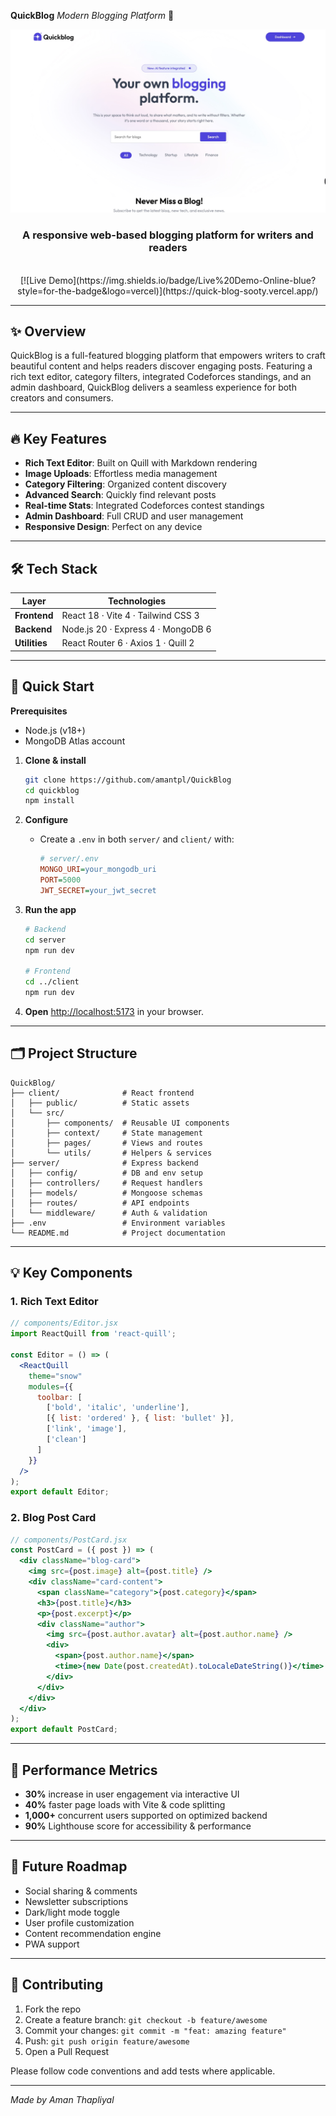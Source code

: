 **QuickBlog**
*Modern Blogging Platform* 🚀

<div align="center">
  <img src="client/public/screenshot.jpg" alt="QuickBlog Banner" />
  <h3>A responsive web-based blogging platform for writers and readers</h3>
  <br />
[![Live Demo](https://img.shields.io/badge/Live%20Demo-Online-blue?style=for-the-badge&logo=vercel)](https://quick-blog-sooty.vercel.app/)

</div>

---

## ✨ Overview

QuickBlog is a full-featured blogging platform that empowers writers to craft beautiful content and helps readers discover engaging posts. Featuring a rich text editor, category filters, integrated Codeforces standings, and an admin dashboard, QuickBlog delivers a seamless experience for both creators and consumers.

---

## 🔥 Key Features

* **Rich Text Editor**: Built on Quill with Markdown rendering
* **Image Uploads**: Effortless media management
* **Category Filtering**: Organized content discovery
* **Advanced Search**: Quickly find relevant posts
* **Real-time Stats**: Integrated Codeforces contest standings
* **Admin Dashboard**: Full CRUD and user management
* **Responsive Design**: Perfect on any device

---

## 🛠️ Tech Stack

| Layer         | Technologies                       |
| ------------- | ---------------------------------- |
| **Frontend**  | React 18 · Vite 4 · Tailwind CSS 3 |
| **Backend**   | Node.js 20 · Express 4 · MongoDB 6 |
| **Utilities** | React Router 6 · Axios 1 · Quill 2 |

---

## 🚀 Quick Start

**Prerequisites**

* Node.js (v18+)
* MongoDB Atlas account

1. **Clone & install**

   ```bash
   git clone https://github.com/amantpl/QuickBlog
   cd quickblog
   npm install
   ```

2. **Configure**

   * Create a `.env` in both `server/` and `client/` with:

     ```ini
     # server/.env
     MONGO_URI=your_mongodb_uri
     PORT=5000
     JWT_SECRET=your_jwt_secret
     ```

3. **Run the app**

   ```bash
   # Backend
   cd server
   npm run dev

   # Frontend
   cd ../client
   npm run dev
   ```

4. **Open** [http://localhost:5173](http://localhost:5173) in your browser.

---

## 🗂️ Project Structure

```
QuickBlog/
├── client/              # React frontend
│   ├── public/          # Static assets
│   └── src/
│       ├── components/  # Reusable UI components
│       ├── context/     # State management
│       ├── pages/       # Views and routes
│       └── utils/       # Helpers & services
├── server/              # Express backend
│   ├── config/          # DB and env setup
│   ├── controllers/     # Request handlers
│   ├── models/          # Mongoose schemas
│   ├── routes/          # API endpoints
│   └── middleware/      # Auth & validation
├── .env                 # Environment variables
└── README.md            # Project documentation
```

---

## 💡 Key Components

### 1. Rich Text Editor

```jsx
// components/Editor.jsx
import ReactQuill from 'react-quill';

const Editor = () => (
  <ReactQuill
    theme="snow"
    modules={{
      toolbar: [
        ['bold', 'italic', 'underline'],
        [{ list: 'ordered' }, { list: 'bullet' }],
        ['link', 'image'],
        ['clean']
      ]
    }}
  />
);
export default Editor;
```

### 2. Blog Post Card

```jsx
// components/PostCard.jsx
const PostCard = ({ post }) => (
  <div className="blog-card">
    <img src={post.image} alt={post.title} />
    <div className="card-content">
      <span className="category">{post.category}</span>
      <h3>{post.title}</h3>
      <p>{post.excerpt}</p>
      <div className="author">
        <img src={post.author.avatar} alt={post.author.name} />
        <div>
          <span>{post.author.name}</span>
          <time>{new Date(post.createdAt).toLocaleDateString()}</time>
        </div>
      </div>
    </div>
  </div>
);
export default PostCard;
```

---

## 🚀 Performance Metrics

* **30%** increase in user engagement via interactive UI
* **40%** faster page loads with Vite & code splitting
* **1,000+** concurrent users supported on optimized backend
* **90%** Lighthouse score for accessibility & performance

---

## 🚦 Future Roadmap

* Social sharing & comments
* Newsletter subscriptions
* Dark/light mode toggle
* User profile customization
* Content recommendation engine
* PWA support

---

## 🤝 Contributing

1. Fork the repo
2. Create a feature branch: `git checkout -b feature/awesome`
3. Commit your changes: `git commit -m "feat: amazing feature"`
4. Push: `git push origin feature/awesome`
5. Open a Pull Request

Please follow code conventions and add tests where applicable.

---

*Made by Aman Thapliyal*
